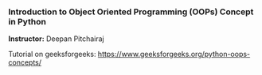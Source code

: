 ### Introduction to Object Oriented Programming (OOPs) Concept in Python

**Instructor:** Deepan Pitchairaj

Tutorial on geeksforgeeks: https://www.geeksforgeeks.org/python-oops-concepts/

